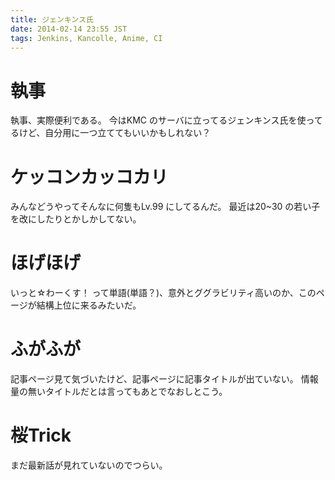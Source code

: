 ```yaml
---
title: ジェンキンス氏
date: 2014-02-14 23:55 JST
tags: Jenkins, Kancolle, Anime, CI
---
```


# 執事
執事、実際便利である。
今はKMC のサーバに立ってるジェンキンス氏を使ってるけど、自分用に一つ立ててもいいかもしれない？

# ケッコンカッコカリ
みんなどうやってそんなに何隻もLv.99 にしてるんだ。
最近は20~30 の若い子を改にしたりとかしかしてない。

# ほげほげ
いっと☆わーくす！ って単語(単語？)、意外とググラビリティ高いのか、このページが結構上位に来るみたいだ。

# ふがふが
記事ページ見て気づいたけど、記事ページに記事タイトルが出ていない。
情報量の無いタイトルだとは言ってもあとでなおしとこう。

# 桜Trick
まだ最新話が見れていないのでつらい。
